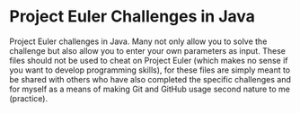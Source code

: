# Project Euler Challenges in Java
Project Euler challenges in Java. Many not only allow you to solve the challenge but also allow you to enter your own parameters as input. These files should not be used to cheat on Project Euler (which makes no sense if you want to develop programming skills), for these files are simply meant to be shared with others who have also completed the specific challenges and for myself as a means of making Git and GitHub usage second nature to me (practice).
